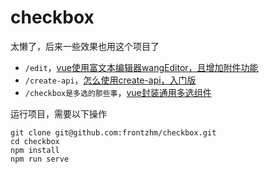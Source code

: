 # checkbox

太懒了，后来一些效果也用这个项目了

* `/edit`，[vue使用富文本编辑器wangEditor，且增加附件功能](https://juejin.im/post/5eeae45b6fb9a058ab549876)
* `/create-api`，[怎么使用create-api，入门版](https://juejin.im/post/5eba877d5188256d9f096584)
* `/checkbox是多选的那些事`，[vue封装通用多选组件](https://juejin.im/post/5eb659a6e51d453f8115adc8)

运行项目，需要以下操作

```shell
git clone git@github.com:frontzhm/checkbox.git
cd checkbox
npm install
npm run serve
```


